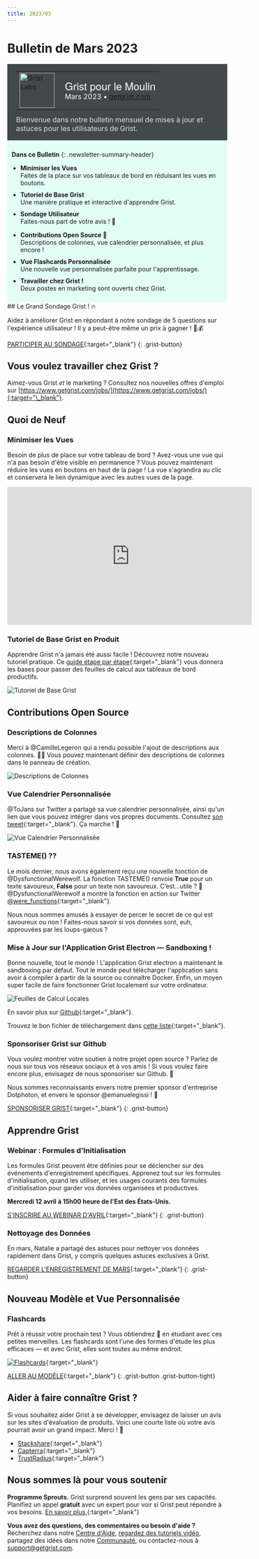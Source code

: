 ```yaml
---
title: 2023/03
---
```


# Bulletin de Mars 2023

<style>
  /* restaurer certains défauts mal remplacés */
  .newsletter-header .table {
    background-color: initial;
    border: initial;
  }
  .newsletter-header .table > tbody > tr > td {
    padding: initial;
    border: initial;
    vertical-align: initial;
  }
  .newsletter-header img.header-img {
    padding: initial;
    max-width: initial;
    display: initial;
    padding: initial;
    line-height: initial;
    background-color: initial;
    border: initial;
    border-radius: initial;
    margin: initial;
  }

  /* copier les styles de la newsletter, avec un préfixe pour une spécificité suffisante */
  .newsletter-header .header {
    border: none;
    padding: 0;
    margin: 0;
  }
  .newsletter-header table > tbody > tr > td.header-image {
    width: 80px;
    padding-right: 16px;
  }
  .newsletter-header table > tbody > tr > td.header-text {
    background-color: #42494B;
    padding: 16px 20px;
  }
  .newsletter-header table.header-top {
    border: none;
    padding: 0;
    margin: 0;
    width: 100%;
  }
  .header-title {
    font-family: Helvetica Neue, Helvetica, Arial, sans-serif;
    font-size: 24px;
    line-height: 28px;
    color: #FFFFFF;
  }
  .header-month {
    color: #FFFFFF;
  }
  .header-welcome {
    margin-top: 12px;
    color: #FFFFFF;
  }
  .newsletter-summary {
    background-color: #e3fff5;
    margin: 0;
    padding: 10px;
  }
  .newsletter-summary-header {
    text-align: center;
    padding-bottom: 10px;
    border-bottom: 1px solid lightgrey;
  }
  .newsletter-summary ul {
    padding-left: 20px;
  }
  .newsletter-summary li {
    margin-bottom: 10px;
  }
  .newsletter-summary li p {
    margin: 0px
  }
</style>
<div class="newsletter-header">
<table class="header" cellpadding="0" cellspacing="0" border="0"><tr>
  <td class="header-text">
    <table class="header-top"><tr>
      <td class="header-image">
        <a href="https://www.getgrist.com">
          <img class="header-img" src="/images/newsletters/grist-labs.png" width="80" height="80" alt="Grist Labs" border="0">
        </a>
      </td>
      <td class="header-top-text">
        <div class="header-title">Grist pour le Moulin</div>
        <div class="header-month">Mars 2023
          &#8226; <a href="https://www.getgrist.com/">getgrist.com</a></div>
      </td>
    </tr></table>
    <div class="header-welcome" style="color: #e0e0e0;">
      Bienvenue dans notre bulletin mensuel de mises à jour et astuces pour les utilisateurs de Grist.
    </div>
  </td>
</tr></table>
</div>
<div class="newsletter-summary row" markdown="1">

**Dans ce Bulletin**
{: .newsletter-summary-header}

<div class="col-md-6" markdown="1">

* **Minimiser les Vues**

    Faites de la place sur vos tableaux de bord en réduisant les vues en boutons.

* **Tutoriel de Base Grist**

    Une manière pratique et interactive d'apprendre Grist.

* **Sondage Utilisateur**

    Faites-nous part de votre avis ! 👀        

</div>

<div class="col-md-6" markdown="1">

* **Contributions Open Source 🙏**

    Descriptions de colonnes, vue calendrier personnalisée, et plus encore !

* **Vue Flashcards Personnalisée**

    Une nouvelle vue personnalisée parfaite pour l'apprentissage.

* **Travailler chez Grist !**

    Deux postes en marketing sont ouverts chez Grist.     

</div>

</div>
## Le Grand Sondage Grist ! 🔥

Aidez à améliorer Grist en répondant à notre sondage de 5 questions sur l'expérience utilisateur ! Il y a peut-être même un prix à gagner ! 🌈💰

[PARTICIPER AU SONDAGE](https://public.getgrist.com/cxcP6cFhuVa6/Grist-Customer-Experience#a1.s5.rrnew.c5){:target="\_blank"}
{: .grist-button}

## Vous voulez travailler chez Grist ?

Aimez-vous Grist *et* le marketing ? Consultez nos nouvelles offres d'emploi sur [https://www.getgrist.com/jobs/](https://www.getgrist.com/jobs/){:target="\_blank"}.

## Quoi de Neuf

### Minimiser les Vues 

Besoin de plus de place sur votre tableau de bord ? Avez-vous une vue qui n'a pas besoin d'être visible en permanence ? Vous pouvez maintenant réduire les vues en boutons en haut de la page ! La vue s'agrandira au clic et conservera le lien dynamique avec les autres vues de la page. 

<iframe width="560" height="315" src="https://www.youtube.com/embed/AUiyv4HK7a4?rel=0" frameborder="0" allow="accelerometer; autoplay; encrypted-media; gyroscope; picture-in-picture" allowfullscreen></iframe>

### Tutoriel de Base Grist en Produit

Apprendre Grist n'a jamais été aussi facile ! Découvrez notre nouveau tutoriel pratique. Ce [guide étape par étape](https://templates.getgrist.com/doc/woXtXUBmiN5T){:target="\_blank"} vous donnera les bases pour passer des feuilles de calcul aux tableaux de bord productifs.

![Tutoriel de Base Grist](../images/newsletters/2023-03/grist-basics-tutorial.png)

## Contributions Open Source

### Descriptions de Colonnes

Merci à @CamilleLegeron qui a rendu possible l'ajout de descriptions aux colonnes. 🎉🙏 Vous pouvez maintenant définir des descriptions de colonnes dans le panneau de création. 

![Descriptions de Colonnes](../images/newsletters/2023-03/column-descriptions.png)

### Vue Calendrier Personnalisée

@ToJans sur Twitter a partagé sa vue calendrier personnalisée, ainsi qu'un lien que vous pouvez intégrer dans vos propres documents. Consultez [son tweet](https://twitter.com/ToJans/status/1638156999249502215){:target="\_blank"}. Ça marche ! 💪 

![Vue Calendrier Personnalisée](../images/newsletters/2023-03/calendar-custom-widget.png)

### TASTEME()  ??

Le mois dernier, nous avons également reçu une nouvelle fonction de @DysfunctionalWerewolf. La fonction TASTEME() renvoie **True** pour un texte savoureux, **False** pour un texte non savoureux. C’est...utile ? 🤔 @DysfunctionalWerewolf a montré la fonction en action sur Twitter [@were_functions](https://twitter.com/were_functions/status/1633089030261821441){:target="\_blank"}.

Nous nous sommes amusés à essayer de percer le secret de ce qui est savoureux ou non ! Faites-nous savoir si vos données sont, euh, approuvées par les loups-garous ?

### Mise à Jour sur l'Application Grist Electron — Sandboxing !

Bonne nouvelle, tout le monde ! L'application Grist electron a maintenant le sandboxing par défaut. Tout le monde peut télécharger l'application sans avoir à compiler à partir de la source ou connaître Docker. Enfin, un moyen super facile de faire fonctionner Grist localement sur votre ordinateur.

![Feuilles de Calcul Locales](../images/newsletters/2023-03/nature-is-healing.png)

En savoir plus sur [Github](https://github.com/gristlabs/grist-electron/blob/main/README.md){:target="\_blank"}.

Trouvez le bon fichier de téléchargement dans [cette liste](https://github.com/gristlabs/grist-electron/releases){:target="\_blank"}.

### Sponsoriser Grist sur Github

Vous voulez montrer votre soutien à notre projet open source ? Parlez de nous sur tous vos réseaux sociaux et à vos amis ! Si vous voulez faire encore plus, envisagez de nous sponsoriser sur Github. 🧡

Nous sommes reconnaissants envers notre premier sponsor d'entreprise Dotphoton, et envers le sponsor @emanuelegissi ! 🙏 

[SPONSORISER GRIST](https://github.com/sponsors/gristlabs){:target="\_blank"}
{: .grist-button}

## Apprendre Grist

### Webinar : Formules d'Initialisation

Les formules Grist peuvent être définies pour se déclencher sur des événements d'enregistrement spécifiques. Apprenez tout sur les formules d'initialisation, quand les utiliser, et les usages courants des formules d'initialisation pour garder vos données organisées et productives.

**Mercredi 12 avril à 15h00 heure de l'Est des États-Unis.**

[S'INSCRIRE AU WEBINAR D'AVRIL](https://www.getgrist.com/learn-grist-webinar/?utm_source=newsletter&utm_medium=support-site&utm_campaign=build-webinar&utm_term=april-2023&utm_content=){:target="\_blank"}
{: .grist-button}

### Nettoyage des Données

En mars, Natalie a partagé des astuces pour nettoyer vos données rapidement dans Grist, y compris quelques astuces exclusives à Grist.

[REGARDER L'ENREGISTREMENT DE MARS](https://www.youtube.com/watch?v=evZQiz2kRqo){:target="\_blank"}
{: .grist-button}

## Nouveau Modèle et Vue Personnalisée

### Flashcards

Prêt à réussir votre prochain test ? Vous obtiendrez 💯 en étudiant avec ces petites merveilles. Les flashcards sont l'une des formes d'étude les plus efficaces — et avec Grist, elles sont toutes au même endroit.

[![Flashcards](../images/newsletters/2023-03/flashcards.png)](https://templates.getgrist.com/keLK5sVeyfPk/Flashcards/){:target="\_blank"}

[ALLER AU MODÈLE](https://templates.getgrist.com/keLK5sVeyfPk/Flashcards/){:target="\_blank"}
{: .grist-button .grist-button-tight}

## Aider à faire connaître Grist ?
Si vous souhaitez aider Grist à se développer, envisagez de laisser un avis sur les sites d'évaluation de produits. Voici une courte liste où votre avis pourrait avoir un grand impact. Merci ! 🙏


* [Stackshare](https://stackshare.io/getgrist){:target="\_blank"}
* [Capterra](https://www.capterra.com/p/232821/Grist/){:target="\_blank"}
* [TrustRadius](https://www.trustradius.com/products/grist/){:target="\_blank"}

## Nous sommes là pour vous soutenir

**Programme Sprouts.** Grist surprend souvent les gens par ses capacités. Planifiez un appel **gratuit** avec un expert pour voir si Grist peut répondre à vos besoins. [En savoir plus.](https://www.getgrist.com/sprouts-program/){:target="\_blank"}

**Vous avez des questions, des commentaires ou besoin d'aide ?** Recherchez dans notre [Centre d'Aide](../index.md), [regardez des tutoriels vidéo](https://www.youtube.com/channel/UCx0ioQrrC-bIrkmZ7ZULr0g/playlists), partagez des idées dans notre [Communauté](https://community.getgrist.com), ou contactez-nous à <support@getgrist.com>.
